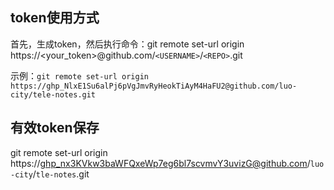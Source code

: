 ## token使用方式

首先，生成token，然后执行命令：git remote set-url origin  https://<your_token>@github.com/`<USERNAME>`/`<REPO>`.git

示例：`git remote set-url origin https://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@github.com/luo-city/tele-notes.git`

## 有效token保存

git remote set-url origin  https://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@github.com/`luo-city`/`tle-notes`.git
